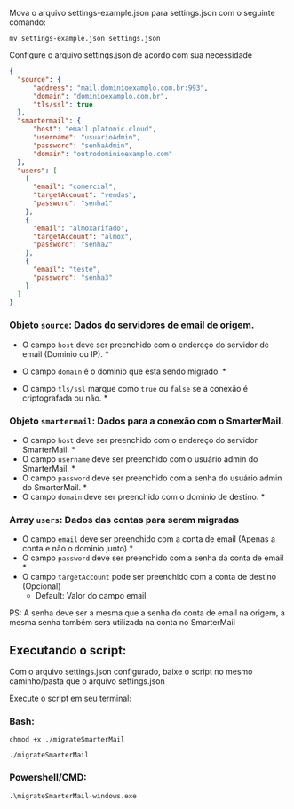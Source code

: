 

Mova o arquivo settings-example.json para settings.json com o seguinte comando:

``
  mv settings-example.json settings.json
``

Configure o arquivo settings.json de acordo com sua necessidade

```json
{
  "source": {
      "address": "mail.dominioexamplo.com.br:993",
      "domain": "dominioexamplo.com.br",
      "tls/ssl": true
  },
  "smartermail": {
      "host": "email.platonic.cloud",
      "username": "usuarioAdmin",
      "password": "senhaAdmin",
      "domain": "outrodominioexamplo.com"
  },
  "users": [
    {
      "email": "comercial",
      "targetAccount": "vendas",
      "password": "senha1"
    },
    {
      "email": "almoxarifado",
      "targetAccount": "almox",
      "password": "senha2"
    },
    {
      "email": "teste",
      "password": "senha3"
    }
  ]
}
```

### Objeto `source`:  Dados do servidores de email de origem. 

 - O campo `host` deve ser preenchido com o endereço do servidor de email (Dominio ou IP). *

 - O campo `domain` é o dominio que esta sendo migrado.  *

 - O campo `tls/ssl` marque como `true` ou `false` se a conexão é criptografada ou não.  *

### Objeto `smartermail`: Dados para a conexão com o SmarterMail.
 - O campo `host` deve ser preenchido com o endereço do servidor SmarterMail. *
 - O campo `username` deve ser preenchido com o usuário admin do SmarterMail. *
 - O campo `password` deve ser preenchido com a senha do usuário admin do  SmarterMail. *
 - O campo `domain` deve ser preenchido com o dominio de destino. *


### Array `users`: Dados das contas para serem migradas
 - O campo `email` deve ser preenchido com a conta de email (Apenas a conta e não o dominio junto) *
 - O campo `password` deve ser preenchido com a senha da conta de email *
 - O campo `targetAccount` pode ser preenchido com a conta de destino (Opcional)
    - Default: Valor do campo email

PS: A senha deve ser a mesma que a senha do conta de email na origem, a mesma senha também sera utilizada na conta no SmarterMail

## Executando o script:

Com o arquivo settings.json configurado, baixe o script no mesmo caminho/pasta que o arquivo settings.json

Execute o script em seu terminal:

### Bash:
`chmod +x ./migrateSmarterMail`

`./migrateSmarterMail` 

### Powershell/CMD:
`.\migrateSmarterMail-windows.exe`







